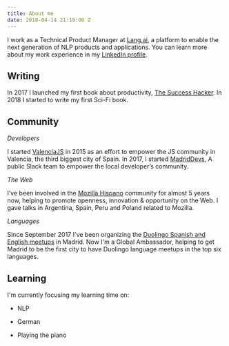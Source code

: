 ```yaml
---
title: About me
date: 2018-04-14 21:19:00 Z
---
```


I work as a Technical Product Manager at [Lang.ai](https://lang.ai), a platform to enable the next generation of NLP products and applications. You can learn more about my work experience in my [LinkedIn profile](https://www.linkedin.com/in/fjaguero/).

## Writing

In 2017 I launched my first book about productivity, [The Success Hacker](https://thesuccesshacker.es/). In 2018 I started to write my first Sci-Fi book.

## Community

*Developers*

I started [ValenciaJS](https://medium.com/the-web-is-the-platform/introducing-valenciajs-1a73d39a9c94) in 2015 as an effort to empower the JS community in Valencia, the third biggest city of Spain. In 2017, I started [MadridDevs](https://medium.com/@fjaguero/introducing-madrid-devs-2712c6c38e3c), A public Slack team to empower the local developer’s community.

*The Web*

I’ve been involved in the [Mozilla Hispano](https://www.mozilla-hispano.org/documentacion/Usuario:Fjaguero) community for almost 5 years now, helping to promote openness, innovation & opportunity on the Web. I gave talks in Argentina, Spain, Peru and Poland related to Mozilla.

*Languages*

Since September 2017 I've been organizing the [Duolingo Spanish and English meetups](http://events.duolingo.com/madrid/) in Madrid. Now I'm a Global Ambassador, helping to get Madrid to be the first city to have Duolingo language meetups in the top six languages.

## Learning

I'm currently focusing my learning time on:

* NLP

* German

* Playing the piano